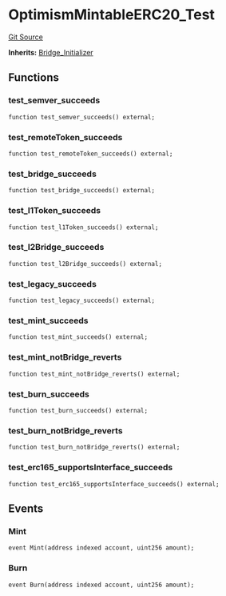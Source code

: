 # OptimismMintableERC20_Test
[Git Source](https://github.com/ethereum-optimism/optimism/blob/f7b73857601914eeea6fc4c1ba46ae99ca744d97/contracts/test/OptimismMintableERC20.t.sol)

**Inherits:**
[Bridge_Initializer](/contracts/test/CommonTest.t.sol/contract.Bridge_Initializer.md)


## Functions
### test_semver_succeeds


```solidity
function test_semver_succeeds() external;
```

### test_remoteToken_succeeds


```solidity
function test_remoteToken_succeeds() external;
```

### test_bridge_succeeds


```solidity
function test_bridge_succeeds() external;
```

### test_l1Token_succeeds


```solidity
function test_l1Token_succeeds() external;
```

### test_l2Bridge_succeeds


```solidity
function test_l2Bridge_succeeds() external;
```

### test_legacy_succeeds


```solidity
function test_legacy_succeeds() external;
```

### test_mint_succeeds


```solidity
function test_mint_succeeds() external;
```

### test_mint_notBridge_reverts


```solidity
function test_mint_notBridge_reverts() external;
```

### test_burn_succeeds


```solidity
function test_burn_succeeds() external;
```

### test_burn_notBridge_reverts


```solidity
function test_burn_notBridge_reverts() external;
```

### test_erc165_supportsInterface_succeeds


```solidity
function test_erc165_supportsInterface_succeeds() external;
```

## Events
### Mint

```solidity
event Mint(address indexed account, uint256 amount);
```

### Burn

```solidity
event Burn(address indexed account, uint256 amount);
```

